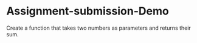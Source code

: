 # Assignment-submission-Demo
Create a function that takes two numbers as parameters and returns their sum.

